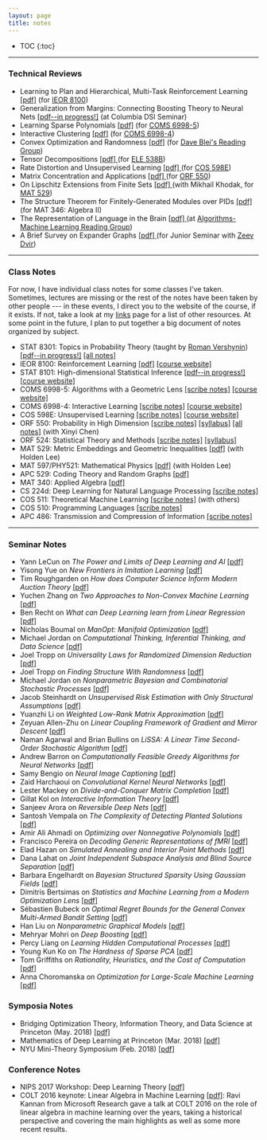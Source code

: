 ```yaml
---
layout: page
title: notes
---
```



<!-- example of the message class
<p class="message">
  My name is Kiran Vodrahalli. 
</p>
-->

* TOC
{:toc}

___

### Technical Reviews

* Learning to Plan and Hierarchical, Multi-Task Reinforcement Learning [[pdf]](ieor8100_project.pdf) (for [IEOR 8100](https://ieor8100.github.io/rl/))
* Generalization from Margins: Connecting Boosting Theory to Neural Nets [[pdf--in progress!]](margins_generalization_boosting_nn.pdf) (at Columbia DSI Seminar)
* Learning Sparse Polynomials [[pdf]](alggeo_project.pdf) (for [COMS 6998-5](https://ilyaraz.org/static/class/))
* Interactive Clustering [[pdf]](interactive_clustering.pdf) (for [COMS 6998-4](http://www.cs.columbia.edu/~djhsu/coms6998-f17/))
* Convex Optimization and Randomness [[pdf]](convex_opt_bubeck_ch6.pdf) (for [Dave Blei's Reading Group](https://groups.google.com/forum/#!forum/columbia-ml-reading))
* Tensor Decompositions <a href="{{site.baseurl }}/notes/tensor_writeup.pdf" title="tensor_decomp"> [pdf] </a> (for [ELE 538B](http://www.princeton.edu/~yc5/ele538b_sparsity/))
* Rate Distortion and Unsupervised Learning <a href="{{site.baseurl }}/notes/rate-distortion_presentation.pdf" title="rate_distortion"> [pdf] </a> (for [COS 598E](http://www.cs.princeton.edu/courses/archive/spring17/cos598E/))
* Matrix Concentration and Applications <a href="{{site.baseurl }}/notes/final_project_matrix_concentration.pdf" title="matrix_concentration"> [pdf] </a> (for [ORF 550](http://www.princeton.edu/~rvan/syllabus570.pdf))
* On Lipschitz Extensions from Finite Sets <a href="{{ site.baseurl }}/notes/lipschitz_finite_sets.pdf" title="naor_lipschitz"> [pdf] </a> (with Mikhail Khodak, for [MAT 529](http://web.math.princeton.edu/~naor/))
* The Structure Theorem for Finitely-Generated Modules over PIDs <a href="{{ site.baseurl }}/notes/346_modules_over_PIDs.pdf" title="modules_PIDS"> [pdf] </a> (for MAT 346: Algebra II)
* The Representation of Language in the Brain <a href="{{ site.baseurl }}/notes/alg-ml-mitchell-talk.pdf" title="alg-ml1"> [pdf] </a> (at [Algorithms-Machine Learning Reading Group](http://theory.cs.princeton.edu/algmlreadinggroup.html))
* A Brief Survey on Expander Graphs <a href="{{ site.baseurl }}/notes/jsem2015paper.pdf" title="jsem"> [pdf] </a> (for Junior Seminar with [Zeev Dvir](http://www.cs.princeton.edu/~zdvir/))

---

### Class Notes

For now, I have individual class notes for some classes I've taken. Sometimes, lectures are missing or the rest of the notes have been taken by other people --- in these events, I direct you to the website of the course, if it exists. If not, take a look at my [links]({{site.baseurl}}/links) page for a list of other resources. At some point in the future, I plan to put together a big document of notes organized by subject. 

* STAT 8301: Topics in Probability Theory (taught by [Roman Vershynin](https://www.math.uci.edu/~rvershyn/)) [[pdf--in progress!]](vershynin_HDP.pdf) [[all notes]](https://www.math.uci.edu/~rvershyn/papers/HDP-book/HDP-book.pdf)
* IEOR 8100: Reinforcement Learning <a href= "{{ site.baseurl }}/notes/rl-notes.pdf" title="RL">[pdf]</a> [[course website]](https://ieor8100.github.io/rl/)
* STAT 8101: High-dimensional Statistical Inference <a href= "{{ site.baseurl }}/notes/high-dim-stat-inference-notes.pdf" title="high-dim-stats">[pdf--in progress!]</a> [[course website]](http://www.columbia.edu/~my2550/HDSI-2018/HDSI.html)
* COMS 6998-5: Algorithms with a Geometric Lens <a href= "{{ site.baseurl }}/notes/alggeo_scribe_9_25_17.pdf" title="alg-geo">[scribe notes]</a> [[course website]](https://ilyaraz.org/static/class/)
* COMS 6998-4: Interactive Learning <a href= "{{ site.baseurl }}/notes/imitation_learning_notes.pdf" title="imitation">[scribe notes]</a> [[course website]](http://www.cs.columbia.edu/~djhsu/coms6998-f17/)
* COS 598E: Unsupervised Learning <a href= "{{ site.baseurl }}/notes/COS598E_lec2.pdf" title="cos598E">[scribe notes]</a> [[course website]](http://www.cs.princeton.edu/courses/archive/spring17/cos598E/)
* ORF 550: Probability in High Dimension <a href= "{{ site.baseurl }}/notes/ORF550_scribe_dec2.pdf" title="orf550">[scribe notes]</a> [[syllabus]](http://www.princeton.edu/~rvan/syllabus570.pdf) [[all notes]](http://www.princeton.edu/~rvan/APC550.pdf) (with Xinyi Chen)
* ORF 524: Statistical Theory and Methods <a href= "{{ site.baseurl }}/notes/orf524_scribe.pdf" title="orf524">[scribe notes]</a> [[syllabus]](http://www.princeton.edu/~samory/Courses/Syllabus524.pdf)
* MAT 529: Metric Embeddings and Geometric Inequalities <a href= "{{ site.baseurl }}/notes/mat529_notes.pdf" title="529metric">[pdf]</a> (with Holden Lee)
* MAT 597/PHY521: Mathematical Physics <a href= "{{ site.baseurl }}/notes/mat597_notes.pdf" title="529randomgraphs">[pdf]</a> (with Holden Lee)
* APC 529: Coding Theory and Random Graphs <a href= "{{ site.baseurl }}/notes/529_random-graphs.pdf" title="529randomgraphs">[pdf]</a>
* MAT 340: Applied Algebra <a href= "{{ site.baseurl }}/notes/340_notes.pdf" title="340alg">[pdf]</a> 
* CS 224d: Deep Learning for Natural Language Processing [[scribe notes]](liveTeX/socher_last_lec_224d.pdf) 
* COS 511: Theoretical Machine Learning <a href= "http://www.cs.princeton.edu/courses/archive/spring15/cos511/" title= "cos511"> [scribe notes]</a> (with others)
* COS 510: Programming Languages <a href= "{{ site.baseurl }}/notes/curry_howard_cos510notes.pdf" title="cos510notes"> [scribe notes] </a> 
* APC 486: Transmission and Compression of Information <a href= "{{ site.baseurl }}/notes/apc486_kiran_scribe_notes.pdf" title="apc486notes"> [scribe notes] </a>

---

### Seminar Notes

<!-- add seminar names and organize by them (e.g., Princeton Alg-ML; Columbia CS) --> 

* Yann LeCun on *The Power and Limits of Deep Learning and AI* [[pdf]](liveTeX/yann_lecun_nov20.pdf)
* Yisong Yue on *New Frontiers in Imitation Learning* [[pdf]](liveTeX/yisong_yue_imitation_nov_03.pdf)
* Tim Roughgarden on *How does Computer Science Inform Modern Auction Theory* [[pdf]](liveTeX/roughgarden_nov_01.pdf)
* Yuchen Zhang on *Two Approaches to Non-Convex Machine Learning* [[pdf]](liveTeX/yuchen_zhang_9_22_17.pdf)
* Ben Recht on *What can Deep Learning learn from Linear Regression* [[pdf]](liveTeX/ben_recht_9_22_17.pdf)
* Nicholas Boumal on *ManOpt: Manifold Optimization* <a href = "{{ site.baseurl }}/notes/liveTeX/boumal_manopt.pdf">[pdf]</a>
* Michael Jordan on *Computational Thinking, Inferential Thinking, and Data Science* <a href = "{{ site.baseurl }}/notes/liveTeX/mike_jordan_general.pdf">[pdf]</a>
* Joel Tropp on *Universality Laws for Randomized Dimension Reduction* <a href = "{{ site.baseurl }}/notes/liveTeX/tropp_algml.pdf">[pdf]</a>
* Joel Tropp on *Finding Structure With Randomness* <a href = "{{ site.baseurl }}/notes/liveTeX/tropp_structure_rand.pdf">[pdf]</a>
* Michael Jordan on *Nonparametric Bayesian and Combinatorial Stochastic Processes* <a href = "{{ site.baseurl }}/notes/liveTeX/michael_jordan_bayes.pdf">[pdf]</a>
* Jacob Steinhardt on *Unsupervised Risk Estimation with Only Structural Assumptions* <a href = "{{ site.baseurl }}/notes/liveTeX/steinhardt.pdf">[pdf]</a>
* Yuanzhi Li on *Weighted Low-Rank Matrix Approximation* <a href = "{{ site.baseurl }}/notes/liveTeX/yuanzhi_weighted_svd.pdf">[pdf]</a>
* Zeyuan Allen-Zhu on *Linear Coupling Framework of Gradient and Mirror Descent* <a href = "{{ site.baseurl }}/notes/liveTeX/zeyuan_opt_talk.pdf">[pdf]</a>
* Naman Agarwal and Brian Bullins on *LiSSA: A Linear Time Second-Order Stochastic Algorithm* <a href = "{{ site.baseurl }}/notes/liveTeX/linear_stoc_opt.pdf">[pdf]</a> 
* Andrew Barron on *Computationally Feasible Greedy Algorithms for Neural Networks* <a href = "{{ site.baseurl }}/notes/liveTeX/barron_nns.pdf">[pdf]</a>
* Samy Bengio on *Neural Image Captioning* <a href = "{{ site.baseurl }}/notes/liveTeX/neural_image_captioning.pdf">[pdf]</a>
* Zaid Harchaoui on *Convolutional Kernel Neural Networks* <a href = "{{ site.baseurl }}/notes/liveTeX/convolutional_kernel_nns.pdf">[pdf]</a>
* Lester Mackey on *Divide-and-Conquer Matrix Completion* <a href = "{{ site.baseurl }}/notes/liveTeX/lester_mackey_matrix_completion_concentration.pdf">[pdf]</a>
* Gillat Kol on *Interactive Information Theory* <a href = "{{ site.baseurl }}/notes/liveTeX/interactive_info_theory_gillat_kol.pdf">[pdf]</a> 
* Sanjeev Arora on *Reversible Deep Nets* <a href = "{{ site.baseurl }}/notes/liveTeX/deepnets-reversible-arora.pdf" title="deepnets-reversible-arora">[pdf]</a>
* Santosh Vempala on *The Complexity of Detecting Planted Solutions* <a href = "{{ site.baseurl }}/notes/liveTeX/planted-graph-vempala.pdf" title="vempala">[pdf]</a>
* Amir Ali Ahmadi on *Optimizing over Nonnegative Polynomials* <a href= "{{ site.baseurl }}/notes/liveTeX/ahmadi.pdf" title="ahmadi">[pdf]</a>
* Francisco Pereira on *Decoding Generic Representations of fMRI* <a href= "{{ site.baseurl }}/notes/liveTeX/pereira-words.pdf" title="pereira-words">[pdf]</a>
* Elad Hazan on *Simulated Annealing and Interior Point Methods* <a href= "{{ site.baseurl }}/notes/liveTeX/hazan-annealing.pdf" title="hazan-annealing">[pdf]</a> 
* Dana Lahat on *Joint Independent Subspace Analysis and Blind Source Separation* <a href= "{{ site.baseurl }}/notes/liveTeX/joint-ISA.pdf" title="joint-ISA">[pdf]</a>
* Barbara Engelhardt on *Bayesian Structured Sparsity Using Gaussian Fields* <a href= "{{ site.baseurl }}/notes/liveTeX/engelhardt_pni.pdf" title="engelhardt-pni-liveTeX">[pdf]</a>
* Dimitris Bertsimas on *Statistics and Machine Learning from a Modern Optimization Lens* <a href= "{{ site.baseurl }}/notes/liveTeX/SML_modern_optimization.pdf" title="MIOliveTeX">[pdf]</a>
* Sébastien Bubeck on *Optimal Regret Bounds for the General Convex Multi-Armed Bandit Setting* <a href= "{{ site.baseurl }}/notes/liveTeX/bubeck_talk.pdf" title="bubeckliveTeX">[pdf]</a>
* Han Liu on *Nonparametric Graphical Models* <a href= "{{ site.baseurl }}/notes/liveTeX/han_liu_pni.pdf" title="hanliuliveTeX">[pdf]</a>
* Mehryar Mohri on *Deep Boosting* <a href= "{{ site.baseurl }}/notes/liveTeX/deep_boosting.pdf" title="mohriliveTeX">[pdf]</a>
* Percy Liang on *Learning Hidden Computational Processes* <a href= "{{ site.baseurl }}/notes/liveTeX/percy_liang_talk.pdf" title="percyliangliveTeX">[pdf]</a>
* Young Kun Ko on *The Hardness of Sparse PCA*  <a href= "{{ site.baseurl }}/notes/liveTeX/braverman_sparse_PCA.pdf" title="sparsepcaliveTeX">[pdf]</a>
* Tom Griffiths on *Rationality, Heuristics, and the Cost of Computation* <a href= "{{ site.baseurl }}/notes/liveTeX/griffiths_rationality_heuristics_computationcost_berkeley.pdf" title="griffithsliveTeX">[pdf]</a> 
* Anna Choromanska on *Optimization for Large-Scale Machine Learning* <a href= "{{ site.baseurl }}/notes/liveTeX/choromanska_deeplearning.pdf" title="choromanskaliveTeX">[pdf]</a>

### Symposia Notes

* Bridging Optimization Theory, Information Theory, and Data Science at Princeton (May. 2018) [[pdf]](liveTeX/bridging_opt_info_theory_data_sci.pdf)
* Mathematics of Deep Learning at Princeton (Mar. 2018) [[pdf]](liveTeX/mathematics_of_deep_learning_pton.pdf)
* NYU Mini-Theory Symposium (Feb. 2018) [[pdf]](liveTeX/nyu_theory_symp_02_02_18.pdf)

### Conference Notes

* NIPS 2017 Workshop: Deep Learning Theory [[pdf]](liveTeX/nips17_workshop_talk.pdf)
* COLT 2016 keynote: Linear Algebra in Machine Learning <a href = "{{ site.baseurl }}/notes/liveTeX/ravi_kannan.pdf">[pdf]</a>: Ravi Kannan from Microsoft Research gave a talk at COLT 2016 on the role of linear algebra in machine learning over the years, taking a historical perspective and covering the main highlights as well as some more recent results. 
